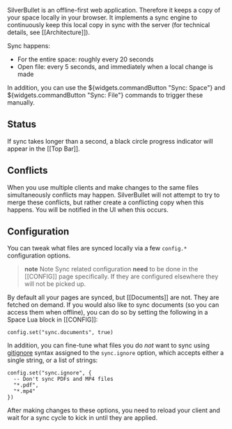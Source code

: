SilverBullet is an offline-first web application. Therefore it keeps a copy of your space locally in your browser. It implements a sync engine to continuously keep this local copy in sync with the server (for technical details, see [[Architecture]]).

Sync happens:
* For the entire space: roughly every 20 seconds
* Open file: every 5 seconds, and immediately when a local change is made

In addition, you can use the ${widgets.commandButton "Sync: Space"} and ${widgets.commandButton "Sync: File"} commands to trigger these manually.

## Status
If sync takes longer than a second, a black circle progress indicator will appear in the [[Top Bar]].

## Conflicts
When you use multiple clients and make changes to the same files simultaneously conflicts may happen. SilverBullet will not attempt to try to merge these conflicts, but rather create a conflicting copy when this happens. You will be notified in the UI when this occurs.

## Configuration
You can tweak what files are synced locally via a few `config.*` configuration options.

> **note** Note
> Sync related configuration **need** to be done in the [[CONFIG]] page specifically. If they are configured elsewhere they will not be picked up.

By default all your pages are synced, but [[Documents]] are not. They are fetched on demand. If you would also like to sync documents (so you can access them when offline), you can do so by setting the following in a Space Lua block in [[CONFIG]]:

    config.set("sync.documents", true)

In addition, you can fine-tune what files you do _not_ want to sync using [gitignore](https://git-scm.com/docs/gitignore) syntax assigned to the `sync.ignore` option, which accepts either a single string, or a list of strings:

    config.set("sync.ignore", {
      -- Don't sync PDFs and MP4 files
      "*.pdf",
      "*.mp4"
    })

After making changes to these options, you need to reload your client and wait for a sync cycle to kick in until they are applied.